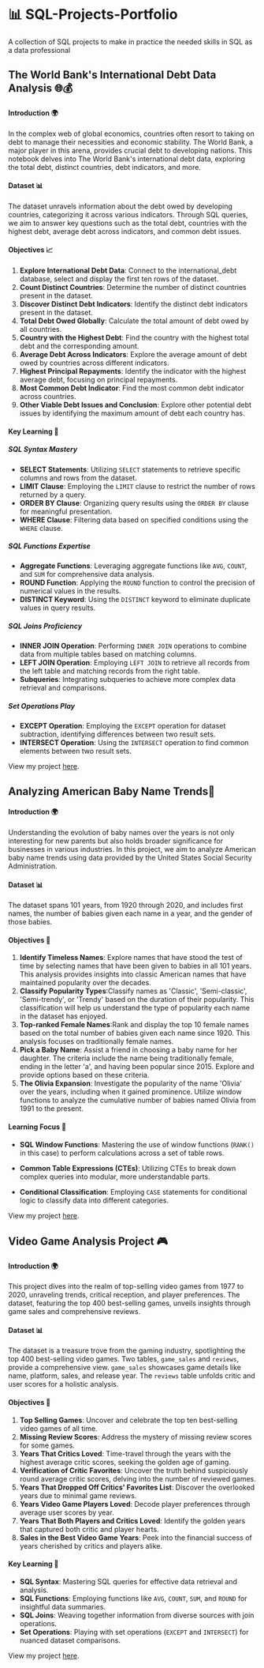 # 📊 SQL-Projects-Portfolio
A collection of SQL projects to make in practice the needed skills in SQL as a data professional

## The World Bank's International Debt Data Analysis 🌐💰

#### Introduction 🌍
In the complex web of global economics, countries often resort to taking on debt to manage their necessities and economic stability. The World Bank, a major player in this arena, provides crucial debt to developing nations. This notebook delves into The World Bank's international debt data, exploring the total debt, distinct countries, debt indicators, and more.

#### Dataset 📊
The dataset unravels information about the debt owed by developing countries, categorizing it across various indicators. Through SQL queries, we aim to answer key questions such as the total debt, countries with the highest debt, average debt across indicators, and common debt issues.

#### Objectives 📈
1. **Explore International Debt Data**: Connect to the international_debt database, select and display the first ten rows of the dataset.
2. **Count Distinct Countries**: Determine the number of distinct countries present in the dataset.
3. **Discover Distinct Debt Indicators**: Identify the distinct debt indicators present in the dataset.
4. **Total Debt Owed Globally**: Calculate the total amount of debt owed by all countries.
5. **Country with the Highest Debt**: Find the country with the highest total debt and the corresponding amount.
6. **Average Debt Across Indicators**: Explore the average amount of debt owed by countries across different indicators.
7. **Highest Principal Repayments**: Identify the indicator with the highest average debt, focusing on principal repayments.
8. **Most Common Debt Indicator**: Find the most common debt indicator across countries.
9. **Other Viable Debt Issues and Conclusion**: Explore other potential debt issues by identifying the maximum amount of debt each country has.
    
#### Key Learning 🧠

##### SQL Syntax Mastery
- **SELECT Statements**: Utilizing `SELECT` statements to retrieve specific columns and rows from the dataset.
- **LIMIT Clause**: Employing the `LIMIT` clause to restrict the number of rows returned by a query.
- **ORDER BY Clause**: Organizing query results using the `ORDER BY` clause for meaningful presentation.
- **WHERE Clause**: Filtering data based on specified conditions using the `WHERE` clause.

##### SQL Functions Expertise
- **Aggregate Functions**: Leveraging aggregate functions like `AVG`, `COUNT`, and `SUM` for comprehensive data analysis.
- **ROUND Function**: Applying the `ROUND` function to control the precision of numerical values in the results.
- **DISTINCT Keyword**: Using the `DISTINCT` keyword to eliminate duplicate values in query results.

##### SQL Joins Proficiency
- **INNER JOIN Operation**: Performing `INNER JOIN` operations to combine data from multiple tables based on matching columns.
- **LEFT JOIN Operation**: Employing `LEFT JOIN` to retrieve all records from the left table and matching records from the right table.
- **Subqueries**: Integrating subqueries to achieve more complex data retrieval and comparisons.

##### Set Operations Play
- **EXCEPT Operation**: Employing the `EXCEPT` operation for dataset subtraction, identifying differences between two result sets.
- **INTERSECT Operation**: Using the `INTERSECT` operation to find common elements between two result sets.

View my project [here](https://github.com/MeriemTerki/SQL-Projects-Portfolio/blob/main/Analyze%20International%20Debt%20Statistics/Analyze-International-Debt-Statistics.ipynb).

## Analyzing American Baby Name Trends👶

#### Introduction 🌍
Understanding the evolution of baby names over the years is not only interesting for new parents but also holds broader significance for businesses in various industries. In this project, we aim to analyze American baby name trends using data provided by the United States Social Security Administration. 

#### Dataset 📊
The dataset spans 101 years, from 1920 through 2020, and includes first names, the number of babies given each name in a year, and the gender of those babies.

#### Objectives 🚀
1. **Identify Timeless Names**: Explore names that have stood the test of time by selecting names that have been given to babies in all 101 years. This analysis provides insights into classic American names that have maintained popularity over the decades.
2. **Classify Popularity Types**:Classify names as 'Classic', 'Semi-classic', 'Semi-trendy', or 'Trendy' based on the duration of their popularity. This classification will help us understand the type of popularity each name in the dataset has enjoyed.
3. **Top-ranked Female Names**:Rank and display the top 10 female names based on the total number of babies given each name since 1920. This analysis focuses on traditionally female names.
4. **Pick a Baby Name**: Assist a friend in choosing a baby name for her daughter. The criteria include the name being traditionally female, ending in the letter 'a', and having been popular since 2015. Explore and provide options based on these criteria.
5. **The Olivia Expansion**:  Investigate the popularity of the name 'Olivia' over the years, including when it gained prominence. Utilize window functions to analyze the cumulative number of babies named Olivia from 1991 to the present.

#### Learning Focus 🧠

- **SQL Window Functions**: Mastering the use of window functions (`RANK()` in this case) to perform calculations across a set of table rows.

- **Common Table Expressions (CTEs)**: Utilizing CTEs to break down complex queries into modular, more understandable parts.

- **Conditional Classification**: Employing `CASE` statements for conditional logic to classify data into different categories.

View my project [here](https://github.com/MeriemTerki/SQL-Projects-Portfolio/blob/main/When-Was-the-Golden-Age-of-Video-Games.ipynb).

## Video Game Analysis Project 🎮

#### Introduction 🌍
This project dives into the realm of top-selling video games from 1977 to 2020, unraveling trends, critical reception, and player preferences. The dataset, featuring the top 400 best-selling games, unveils insights through game sales and comprehensive reviews.

#### Dataset 📊
The dataset is a treasure trove from the gaming industry, spotlighting the top 400 best-selling video games. Two tables, `game_sales` and `reviews`, provide a comprehensive view. `game_sales` showcases game details like name, platform, sales, and release year. The `reviews` table unfolds critic and user scores for a holistic analysis.

#### Objectives 🚀
1. **Top Selling Games**: Uncover and celebrate the top ten best-selling video games of all time.
2. **Missing Review Scores**: Address the mystery of missing review scores for some games.
3. **Years That Critics Loved**: Time-travel through the years with the highest average critic scores, seeking the golden age of gaming.
4. **Verification of Critic Favorites**: Uncover the truth behind suspiciously round average critic scores, delving into the number of reviewed games.
5. **Years That Dropped Off Critics' Favorites List**: Discover the overlooked years due to minimal game reviews.
6. **Years Video Game Players Loved**: Decode player preferences through average user scores by year.
7. **Years That Both Players and Critics Loved**: Identify the golden years that captured both critic and player hearts.
8. **Sales in the Best Video Game Years**: Peek into the financial success of years cherished by critics and players alike.

#### Key Learning 🧠
- **SQL Syntax**: Mastering SQL queries for effective data retrieval and analysis.
- **SQL Functions**: Employing functions like `AVG`, `COUNT`, `SUM`, and `ROUND` for insightful data summaries.
- **SQL Joins**: Weaving together information from diverse sources with join operations.
- **Set Operations**: Playing with set operations (`EXCEPT` and `INTERSECT`) for nuanced dataset comparisons.

View my project [here](https://github.com/MeriemTerki/SQL-Projects-Portfolio/blob/main/When-Was-the-Golden-Age-of-Video-Games.ipynb).





